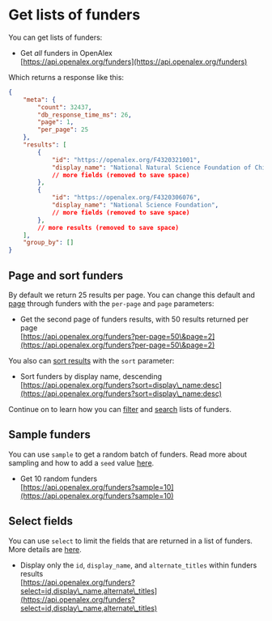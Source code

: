 # Get lists of funders

You can get lists of funders:

* Get _all_ funders in OpenAlex\
  [https://api.openalex.org/funders](https://api.openalex.org/funders)

Which returns a response like this:

```json
{
    "meta": {
        "count": 32437,
        "db_response_time_ms": 26,
        "page": 1,
        "per_page": 25
    },
    "results": [
        {
            "id": "https://openalex.org/F4320321001",
            "display_name": "National Natural Science Foundation of China",
            // more fields (removed to save space)
        },
        {
            "id": "https://openalex.org/F4320306076",
            "display_name": "National Science Foundation",
            // more fields (removed to save space)
        },
        // more results (removed to save space)
    ],
    "group_by": []
}
```

## Page and sort funders

By default we return 25 results per page. You can change this default and [page](../../how-to-use-the-api/get-lists-of-entities/paging.md) through funders with the `per-page` and `page` parameters:

* Get the second page of funders results, with 50 results returned per page\
  [https://api.openalex.org/funders?per-page=50\&page=2](https://api.openalex.org/funders?per-page=50\&page=2)

You also can [sort results](../../how-to-use-the-api/get-lists-of-entities/sort-entity-lists.md) with the `sort` parameter:

* Sort funders by display name, descending\
  [https://api.openalex.org/funders?sort=display\_name:desc](https://api.openalex.org/funders?sort=display\_name:desc)

Continue on to learn how you can [filter](filter-funders.md) and [search](search-funders.md) lists of funders.

## Sample funders

You can use `sample` to get a random batch of funders. Read more about sampling and how to add a `seed` value [here](../../how-to-use-the-api/get-lists-of-entities/sample-entity-lists.md).

* Get 10 random funders\
  [https://api.openalex.org/funders?sample=10](https://api.openalex.org/funders?sample=10)

## Select fields

You can use `select` to limit the fields that are returned in a list of funders. More details are [here](../../how-to-use-the-api/get-lists-of-entities/select-fields.md).

* Display only the `id`, `display_name`, and `alternate_titles` within funders results\
  [https://api.openalex.org/funders?select=id,display\_name,alternate\_titles](https://api.openalex.org/funders?select=id,display\_name,alternate\_titles)
